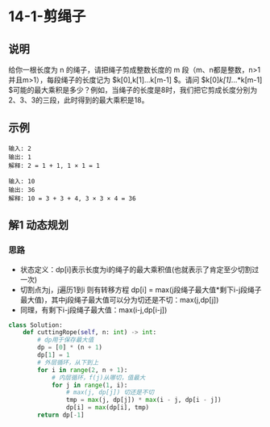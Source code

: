 # 14-1-剪绳子

## 说明

给你一根长度为 n 的绳子，请把绳子剪成整数长度的 m 段（m、n都是整数，n>1并且m>1），每段绳子的长度记为 $k[0],k[1]...k[m-1] $。请问 $k[0]*k[1]*...*k[m-1] $可能的最大乘积是多少？例如，当绳子的长度是8时，我们把它剪成长度分别为2、3、3的三段，此时得到的最大乘积是18。

## 示例

```
输入: 2
输出: 1
解释: 2 = 1 + 1, 1 × 1 = 1

输入: 10
输出: 36
解释: 10 = 3 + 3 + 4, 3 × 3 × 4 = 36
```

## 解1 动态规划

### 思路
- 状态定义：dp[i]表示长度为i的绳子的最大乘积值(也就表示了肯定至少切割过一次)
- 切割点为j，j遍历1到i 则有转移方程 dp[i] = max(j段绳子最大值*剩下i-j段绳子最大值)，其中j段绳子最大值可以分为切还是不切：max(j,dp[j])
- 同理，有剩下i-j段绳子最大值：max(i-j,dp[i-j])

```python
class Solution:
    def cuttingRope(self, n: int) -> int:
        # dp用于保存最大值
        dp = [0] * (n + 1)
        dp[1] = 1
        # 外层循环，从下到上
        for i in range(2, n + 1):
            # 内层循环，f(j)从哪切，值最大
            for j in range(1, i):
                # max(j, dp[j]) 切还是不切
                tmp = max(j, dp[j]) * max(i - j, dp[i - j])
                dp[i] = max(dp[i], tmp)
        return dp[-1]
```